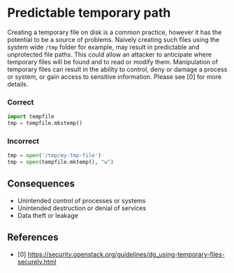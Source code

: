 Predictable temporary path
=====================
Creating a temporary file on disk is a common practice, however it has the
potential to be a source of problems. Naively creating such files using the
system wide ``/tmp`` folder for example, may result in predictable and
unprotected file paths. This could allow an attacker to anticipate where
temporary files will be found and to read or modify them. Manipulation of
temporary files can result in the ability to control, deny or damage a process
or system, or gain access to sensitive information. Please see [0] for more
details.

### Correct
```python
import tempfile
tmp = tempfile.mkstemp()
```

### Incorrect
```python
tmp = open('/tmp/my-tmp-file')
tmp = open(tempfile.mktemp(), "w")
```

## Consequences
* Unintended control of processes or systems
* Unintended destruction or denial of services
* Data theft or leakage

## References
* [0] https://security.openstack.org/guidelines/dg_using-temporary-files-securely.html
